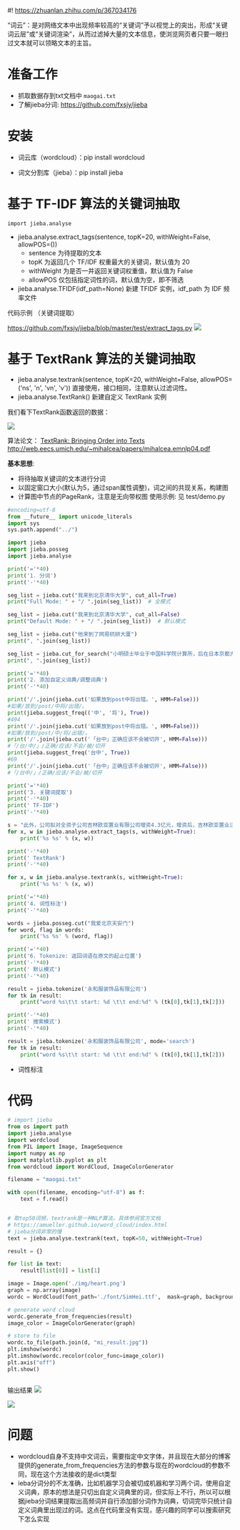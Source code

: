 #! https://zhuanlan.zhihu.com/p/367034176

“词云”：是对网络文本中出现频率较高的“关键词”予以视觉上的突出，形成“关键词云层”或“关键词渲染”，从而过滤掉大量的文本信息，使浏览网页者只要一眼扫过文本就可以领略文本的主旨。
# 准备工作
- 抓取数据存到txt文档中 `maogai.txt`
- 了解jieba分词: https://github.com/fxsjy/jieba

# 安装

- 词云库（wordcloud）：pip install wordcloud

- 词文分割库（jieba）：pip install jieba

# 基于 TF-IDF 算法的关键词抽取
`import jieba.analyse`

- jieba.analyse.extract_tags(sentence, topK=20, withWeight=False, allowPOS=())
    - sentence 为待提取的文本
    - topK 为返回几个 TF/IDF 权重最大的关键词，默认值为 20
    - withWeight 为是否一并返回关键词权重值，默认值为 False
    - allowPOS 仅包括指定词性的词，默认值为空，即不筛选
- jieba.analyse.TFIDF(idf_path=None) 新建 TFIDF 实例，idf_path 为 IDF 频率文件

代码示例 （关键词提取）

https://github.com/fxsjy/jieba/blob/master/test/extract_tags.py
![](./img/example.png)

# 基于 TextRank 算法的关键词抽取

- jieba.analyse.textrank(sentence, topK=20, withWeight=False, allowPOS=('ns', 'n', 'vn', 'v')) 直接使用，接口相同，注意默认过滤词性。
- jieba.analyse.TextRank() 新建自定义 TextRank 实例

我们看下TextRank函数返回的数据：

![](./img/textdata.png)

算法论文： [TextRank: Bringing Order into Texts](http://web.eecs.umich.edu/~mihalcea/papers/mihalcea.emnlp04.pdf)
http://web.eecs.umich.edu/~mihalcea/papers/mihalcea.emnlp04.pdf

<b>基本思想</b>:
- 将待抽取关键词的文本进行分词
- 以固定窗口大小(默认为5，通过span属性调整)，词之间的共现关系，构建图
- 计算图中节点的PageRank，注意是无向带权图
使用示例:
见 test/demo.py
  
```python
#encoding=utf-8
from __future__ import unicode_literals
import sys
sys.path.append("../")

import jieba
import jieba.posseg
import jieba.analyse

print('='*40)
print('1. 分词')
print('-'*40)

seg_list = jieba.cut("我来到北京清华大学", cut_all=True)
print("Full Mode: " + "/ ".join(seg_list))  # 全模式

seg_list = jieba.cut("我来到北京清华大学", cut_all=False)
print("Default Mode: " + "/ ".join(seg_list))  # 默认模式

seg_list = jieba.cut("他来到了网易杭研大厦")
print(", ".join(seg_list))

seg_list = jieba.cut_for_search("小明硕士毕业于中国科学院计算所，后在日本京都大学深造")  # 搜索引擎模式
print(", ".join(seg_list))

print('='*40)
print('2. 添加自定义词典/调整词典')
print('-'*40)

print('/'.join(jieba.cut('如果放到post中将出错。', HMM=False)))
#如果/放到/post/中将/出错/。
print(jieba.suggest_freq(('中', '将'), True))
#494
print('/'.join(jieba.cut('如果放到post中将出错。', HMM=False)))
#如果/放到/post/中/将/出错/。
print('/'.join(jieba.cut('「台中」正确应该不会被切开', HMM=False)))
#「/台/中/」/正确/应该/不会/被/切开
print(jieba.suggest_freq('台中', True))
#69
print('/'.join(jieba.cut('「台中」正确应该不会被切开', HMM=False)))
#「/台中/」/正确/应该/不会/被/切开

print('='*40)
print('3. 关键词提取')
print('-'*40)
print(' TF-IDF')
print('-'*40)

s = "此外，公司拟对全资子公司吉林欧亚置业有限公司增资4.3亿元，增资后，吉林欧亚置业注册资本由7000万元增加到5亿元。吉林欧亚置业主要经营范围为房地产开发及百货零售等业务。目前在建吉林欧亚城市商业综合体项目。2013年，实现营业收入0万元，实现净利润-139.13万元。"
for x, w in jieba.analyse.extract_tags(s, withWeight=True):
    print('%s %s' % (x, w))

print('-'*40)
print(' TextRank')
print('-'*40)

for x, w in jieba.analyse.textrank(s, withWeight=True):
    print('%s %s' % (x, w))

print('='*40)
print('4. 词性标注')
print('-'*40)

words = jieba.posseg.cut("我爱北京天安门")
for word, flag in words:
    print('%s %s' % (word, flag))

print('='*40)
print('6. Tokenize: 返回词语在原文的起止位置')
print('-'*40)
print(' 默认模式')
print('-'*40)

result = jieba.tokenize('永和服装饰品有限公司')
for tk in result:
    print("word %s\t\t start: %d \t\t end:%d" % (tk[0],tk[1],tk[2]))

print('-'*40)
print(' 搜索模式')
print('-'*40)

result = jieba.tokenize('永和服装饰品有限公司', mode='search')
for tk in result:
    print("word %s\t\t start: %d \t\t end:%d" % (tk[0],tk[1],tk[2]))
```

- 词性标注


# 代码
```python
# import jieba
from os import path
import jieba.analyse
import wordcloud
from PIL import Image, ImageSequence
import numpy as np
import matplotlib.pyplot as plt
from wordcloud import WordCloud, ImageColorGenerator

filename = "maogai.txt"

with open(filename, encoding="utf-8") as f:
    text = f.read()


# 取top50词频，textrank是一种NLP算法，具体参阅官方文档
# https://amueller.github.io/word_cloud/index.html
# jieba分词非常的慢
text = jieba.analyse.textrank(text, topK=50, withWeight=True)

result = {}

for list in text:
    result[list[0]] = list[1]

image = Image.open('./img/heart.png')
graph = np.array(image)
wordc = WordCloud(font_path='./font/SimHei.ttf',  mask=graph, background_color='black', max_words=50, width=1920, height=1080)

# generate word cloud
wordc.generate_from_frequencies(result)
image_color = ImageColorGenerator(graph)

# store to file
wordc.to_file(path.join(d, "mi_result.jpg"))
plt.imshow(wordc)
plt.imshow(wordc.recolor(color_func=image_color))
plt.axis("off")
plt.show()



```

输出结果
![](./img/wordcloudresult.png)

![](./img/result.jpg)
# 问题

- wordcloud自身不支持中文词云，需要指定中文字体，并且现在大部分的博客提供的generate_from_frequencies方法的参数与现在的wordcloud的参数不同，现在这个方法接收的是dict类型
- ieba分词分的不太准确，比如机器学习会被切成机器和学习两个词，使用自定义词典，原本的想法是只切出自定义词典里的词，但实际上不行，所以可以根据jieba分词结果提取出高频词并自行添加部分词作为词典，切词完毕只统计自定义词典里出现过的词。这点在代码里没有实现，感兴趣的同学可以搜索研究下怎么实现
